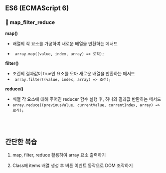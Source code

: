## ES6 (ECMAScript 6)

<h3> 📂 map_filter_reduce </h3>

**map()**

- 배열의 각 요소를 가공하여 새로운 배열을 반환하는 메서드

- ` array.map((value, index, array) => 로직);`

**filter()**

- 조건의 결과값이 true인 요소를 모아 새로운 배열을 반환하는 메서드
- ` array.filter((value, index, array) => 조건);`

**reduce()**

- 배열 각 요소에 대해 주어진 reducer 함수 실행 후, 하나의 결과값 반환하는 메서드
- `array.reduce((previousValue, currentValue, currentIndex, array) => 로직);`

<br>
<br>

<h2>간단한 복습</h2>

1. map, filter, reduce 활용하여 array 요소 출력하기

2. Class에 items 배열 생성 후 버튼 이벤트 동작으로 DOM 조작하기
